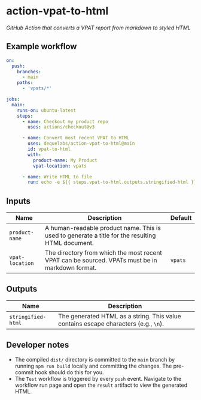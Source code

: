 # action-vpat-to-html

*GitHub Action that converts a VPAT report from markdown to styled HTML*

## Example workflow

```yaml
on:
  push:
    branches:
      - main
    paths:
      - 'vpats/*'

jobs:
  main:
    runs-on: ubuntu-latest
    steps:
      - name: Checkout my product repo
        uses: actions/checkout@v3

      - name: Convert most recent VPAT to HTML
        uses: dequelabs/action-vpat-to-html@main
        id: vpat-to-html
        with:
          product-name: My Product
          vpat-location: vpats

      - name: Write HTML to file
        run: echo -e ${{ steps.vpat-to-html.outputs.stringified-html }} > vpat.html
```

## Inputs

| Name | Description | Default |
| --- | --- | --- |
`product-name` | A human-readable product name. This is used to generate a title for the resulting HTML document. |
`vpat-location` | The directory from which the most recent VPAT can be sourced. VPATs must be in markdown format. | `vpats`

## Outputs

| Name | Description |
| --- | --- |
| `stringified-html` | The generated HTML as a string. This value contains escape characters (e.g., `\n`). |

## Developer notes

* The compiled `dist/` directory is committed to the `main` branch by running `npm run build` locally and committing the changes. The pre-commit hook should do this for you.
* The `Test` workflow is triggered by every `push` event. Navigate to the workflow run page and open the `result` artifact to view the generated HTML.
